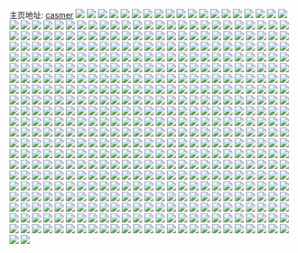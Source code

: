 主页地址: [casmer](https://weibo.com/u/1407737105) 
![](https://wx4.sinaimg.cn/mw2000/53e85d11ly1g4balz9iiaj23402c0u10.jpg) 
![](https://wx4.sinaimg.cn/mw2000/53e85d11ly1g4bam0ejd7j23402c07wl.jpg) 
![](https://wx4.sinaimg.cn/mw2000/53e85d11ly1g4bam25qb6j23402c0kjo.jpg) 
![](https://wx4.sinaimg.cn/mw2000/53e85d11ly1g4baly6lnxj23402c07wj.jpg) 
![](https://wx4.sinaimg.cn/mw2000/53e85d11ly1g4bam33n3oj23402c0hdv.jpg) 
![](https://wx4.sinaimg.cn/mw2000/53e85d11ly1g4bam3k2hej20hs0dbx10.jpg) 
![](https://wx4.sinaimg.cn/mw2000/53e85d11ly1g4bam3z5q3j21o01o0x6p.jpg) 
![](https://wx4.sinaimg.cn/mw2000/53e85d11ly1g4bam4h26tj20hs0hsnnj.jpg) 
![](https://wx4.sinaimg.cn/mw2000/53e85d11ly1g4bam4nhenj20v91vodmn.jpg) 
![](https://wx4.sinaimg.cn/mw2000/53e85d11gy1g43l7iu1q7j21400u0dnz.jpg) 
![](https://wx4.sinaimg.cn/mw2000/53e85d11gy1g43l7ko9rsj20u01407f1.jpg) 
![](https://wx4.sinaimg.cn/mw2000/53e85d11gy1g43l7o3h8ej21400u0duc.jpg) 
![](https://wx4.sinaimg.cn/mw2000/53e85d11gy1g43l7rcph0j21400u0tik.jpg) 
![](https://wx4.sinaimg.cn/mw2000/53e85d11gy1g43l7v4u5rj211u0u0qjy.jpg) 
![](https://wx4.sinaimg.cn/mw2000/53e85d11gy1g43l7wzjokj21400u0k5w.jpg) 
![](https://wx4.sinaimg.cn/mw2000/53e85d11gy1g43l7yvs39j21400u0wo6.jpg) 
![](https://wx4.sinaimg.cn/mw2000/53e85d11gy1g43l804nfej20u0140ao4.jpg) 
![](https://wx4.sinaimg.cn/mw2000/53e85d11gy1g43l7fvxsej21400u0qc2.jpg) 
![](https://wx4.sinaimg.cn/mw2000/53e85d11gy1g436g5qbomj21400u0qf9.jpg) 
![](https://wx4.sinaimg.cn/mw2000/53e85d11gy1g436fo7oqgj21400u0ars.jpg) 
![](https://wx4.sinaimg.cn/mw2000/53e85d11gy1g436fjblywj21400u0k0z.jpg) 
![](https://wx4.sinaimg.cn/mw2000/53e85d11gy1g436fsb6h7j21400u0qco.jpg) 
![](https://wx4.sinaimg.cn/mw2000/53e85d11gy1g436garl7vj21400u0nik.jpg) 
![](https://wx4.sinaimg.cn/mw2000/53e85d11gy1g436g0ctawj21400u0wpj.jpg) 
![](https://wx4.sinaimg.cn/mw2000/53e85d11gy1g436h5zj3ij21400u0thi.jpg) 
![](https://wx4.sinaimg.cn/mw2000/53e85d11gy1g436fykw8zj21400u0gwz.jpg) 
![](https://wx4.sinaimg.cn/mw2000/53e85d11gy1g436fwjd5mj21400u0akj.jpg) 
![](https://wx4.sinaimg.cn/mw2000/53e85d11gy1g42jjv3u6vj20u01407p2.jpg) 
![](https://wx4.sinaimg.cn/mw2000/53e85d11gy1g42jjz5048j20u0140gwe.jpg) 
![](https://wx4.sinaimg.cn/mw2000/53e85d11gy1g42jjplbu2j21400u0na3.jpg) 
![](https://wx4.sinaimg.cn/mw2000/53e85d11gy1g42jk2zrz0j20u0140tnn.jpg) 
![](https://wx4.sinaimg.cn/mw2000/53e85d11gy1g42jk6nd1gj21400u0ak7.jpg) 
![](https://wx4.sinaimg.cn/mw2000/53e85d11gy1g42jk8barbj21400u07gg.jpg) 
![](https://wx4.sinaimg.cn/mw2000/53e85d11gy1g42jk94vh2j20hs0nq0xc.jpg) 
![](https://wx4.sinaimg.cn/mw2000/53e85d11gy1g42jka8yqrj20u0140k6b.jpg) 
![](https://wx4.sinaimg.cn/mw2000/53e85d11gy1g42jkebd25j21400u0wro.jpg) 
![](https://wx4.sinaimg.cn/mw2000/53e85d11gy1g420ql58usj21j40u07gi.jpg) 
![](https://wx4.sinaimg.cn/mw2000/53e85d11gy1g420qg7b88j21400u0gz3.jpg) 
![](https://wx4.sinaimg.cn/mw2000/53e85d11gy1g420qqe01gj20u0140dts.jpg) 
![](https://wx4.sinaimg.cn/mw2000/53e85d11gy1g420qvxtdnj20u0140h2f.jpg) 
![](https://wx4.sinaimg.cn/mw2000/53e85d11gy1g420r1otn1j20u0140asx.jpg) 
![](https://wx4.sinaimg.cn/mw2000/53e85d11gy1g420r5ms8lj20u014012b.jpg) 
![](https://wx4.sinaimg.cn/mw2000/53e85d11gy1g420raexkxj21400u0148.jpg) 
![](https://wx4.sinaimg.cn/mw2000/53e85d11gy1g420rdhq0dj21400u0gyu.jpg) 
![](https://wx4.sinaimg.cn/mw2000/53e85d11gy1g420rjuk1vj20u0140154.jpg) 
![](https://wx4.sinaimg.cn/mw2000/53e85d11gy1g40vro009fj21400u0qdg.jpg) 
![](https://wx4.sinaimg.cn/mw2000/53e85d11gy1g40vrs5llxj21400u0dpc.jpg) 
![](https://wx4.sinaimg.cn/mw2000/53e85d11gy1g40vrvd45tj20u0140nai.jpg) 
![](https://wx4.sinaimg.cn/mw2000/53e85d11gy1g40vrzt1p6j21400u0nec.jpg) 
![](https://wx4.sinaimg.cn/mw2000/53e85d11gy1g40vs39oohj21400u0wso.jpg) 
![](https://wx4.sinaimg.cn/mw2000/53e85d11gy1g40vs49umcj20ku08ojs8.jpg) 
![](https://wx4.sinaimg.cn/mw2000/53e85d11gy1g40vs5j1txj21400u0qc1.jpg) 
![](https://wx4.sinaimg.cn/mw2000/53e85d11gy1g40vrl9ffyj21400u018u.jpg) 
![](https://wx4.sinaimg.cn/mw2000/53e85d11gy1g40vuzwb6wj21400u0new.jpg) 
![](https://wx4.sinaimg.cn/mw2000/53e85d11gy1g3zrcjavkuj21400u0dvt.jpg) 
![](https://wx4.sinaimg.cn/mw2000/53e85d11gy1g3zrcnhlubj21400u019s.jpg) 
![](https://wx4.sinaimg.cn/mw2000/53e85d11gy1g3zrcsmw80j21400u0h1m.jpg) 
![](https://wx4.sinaimg.cn/mw2000/53e85d11gy1g3zrce3gcyj21400u0qo2.jpg) 
![](https://wx4.sinaimg.cn/mw2000/53e85d11gy1g3zrcxszycj20u0140h0c.jpg) 
![](https://wx4.sinaimg.cn/mw2000/53e85d11gy1g3zrd37pfpj21400u018r.jpg) 
![](https://wx4.sinaimg.cn/mw2000/53e85d11gy1g3zrd80q7zj21400u0aoh.jpg) 
![](https://wx4.sinaimg.cn/mw2000/53e85d11gy1g3zrdd8ataj21400u0aqa.jpg) 
![](https://wx4.sinaimg.cn/mw2000/53e85d11gy1g3zrdjb2kxj21400u0amu.jpg) 
![](https://wx4.sinaimg.cn/mw2000/53e85d11gy1g3z7x3d9vbj21400u0wtv.jpg) 
![](https://wx4.sinaimg.cn/mw2000/53e85d11gy1g3z7x76ad2j21400u0aoo.jpg) 
![](https://wx4.sinaimg.cn/mw2000/53e85d11gy1g3z7xazjsfj20u01404ch.jpg) 
![](https://wx4.sinaimg.cn/mw2000/53e85d11gy1g3z7xcp0tqj21400u0qf8.jpg) 
![](https://wx4.sinaimg.cn/mw2000/53e85d11gy1g3z7xecvtpj21gt0u0dum.jpg) 
![](https://wx4.sinaimg.cn/mw2000/53e85d11gy1g3z7xfk1hvj21gt0u014b.jpg) 
![](https://wx4.sinaimg.cn/mw2000/53e85d11gy1g3z7xgmfejj21400u0k55.jpg) 
![](https://wx4.sinaimg.cn/mw2000/53e85d11gy1g3z7xhrbbzj21h70u0amo.jpg) 
![](https://wx4.sinaimg.cn/mw2000/53e85d11gy1g3z7xlnt64j20u0140anf.jpg) 
![](https://wx4.sinaimg.cn/mw2000/53e85d11gy1g3yjon0odoj21400u0qg8.jpg) 
![](https://wx4.sinaimg.cn/mw2000/53e85d11gy1g3yjosesa3j21400u0ao5.jpg) 
![](https://wx4.sinaimg.cn/mw2000/53e85d11gy1g3yjoztuqkj21400u0dyr.jpg) 
![](https://wx4.sinaimg.cn/mw2000/53e85d11gy1g3yjp7qe5pj213z0u0dyy.jpg) 
![](https://wx4.sinaimg.cn/mw2000/53e85d11gy1g3yjoibxzhj21400u0192.jpg) 
![](https://wx4.sinaimg.cn/mw2000/53e85d11gy1g3yj6vrb4sj21400u0dzp.jpg) 
![](https://wx4.sinaimg.cn/mw2000/53e85d11gy1g3yj71h4asj21400u0dqx.jpg) 
![](https://wx4.sinaimg.cn/mw2000/53e85d11gy1g3yjpdxasnj20u0140qee.jpg) 
![](https://wx4.sinaimg.cn/mw2000/53e85d11gy1g3yj75ofnfj21400u0n6l.jpg) 
![](https://wx4.sinaimg.cn/mw2000/53e85d11gy1g3xh1iorxtj21400u0157.jpg) 
![](https://wx4.sinaimg.cn/mw2000/53e85d11gy1g3xh1lpmowj21400u0dri.jpg) 
![](https://wx4.sinaimg.cn/mw2000/53e85d11gy1g3xh1nrcr1j21400u07jx.jpg) 
![](https://wx4.sinaimg.cn/mw2000/53e85d11gy1g3xh1r5pj5j21400u0wp5.jpg) 
![](https://wx4.sinaimg.cn/mw2000/53e85d11gy1g3xh1xsbf6j21400u04cx.jpg) 
![](https://wx4.sinaimg.cn/mw2000/53e85d11gy1g3xh21zea8j20u0140dt4.jpg) 
![](https://wx4.sinaimg.cn/mw2000/53e85d11gy1g3xh1fn2hhj21400u0qk0.jpg) 
![](https://wx4.sinaimg.cn/mw2000/53e85d11gy1g3xh262qkbj21400u0tqt.jpg) 
![](https://wx4.sinaimg.cn/mw2000/53e85d11gy1g3xh2amhooj21400u0tl3.jpg) 
![](https://wx4.sinaimg.cn/mw2000/53e85d11gy1g3wvl83ls9j21400u07hq.jpg) 
![](https://wx4.sinaimg.cn/mw2000/53e85d11gy1g3wvld9p30j21400u0drq.jpg) 
![](https://wx4.sinaimg.cn/mw2000/53e85d11gy1g3wvlhsnqsj21400u0qiq.jpg) 
![](https://wx4.sinaimg.cn/mw2000/53e85d11gy1g3wvm99ku5j21400u0wpl.jpg) 
![](https://wx4.sinaimg.cn/mw2000/53e85d11gy1g3wvlsck9wj21400u0akh.jpg) 
![](https://wx4.sinaimg.cn/mw2000/53e85d11gy1g3wvln36gpj21400u04c5.jpg) 
![](https://wx4.sinaimg.cn/mw2000/53e85d11gy1g3wvlxobdyj21410u07fk.jpg) 
![](https://wx4.sinaimg.cn/mw2000/53e85d11gy1g3wvm3r1gzj21410u0k30.jpg) 
![](https://wx4.sinaimg.cn/mw2000/53e85d11gy1g3wvl179z3j21400u0gy0.jpg) 
![](https://wx4.sinaimg.cn/mw2000/53e85d11gy1g3wf4tk9oyj21400u0ndh.jpg) 
![](https://wx4.sinaimg.cn/mw2000/53e85d11gy1g3wf4ygp4ej21400u04dw.jpg) 
![](https://wx4.sinaimg.cn/mw2000/53e85d11gy1g3wf52xbnmj21400u013q.jpg) 
![](https://wx4.sinaimg.cn/mw2000/53e85d11gy1g3wf5aa68hj21400u0k0k.jpg) 
![](https://wx4.sinaimg.cn/mw2000/53e85d11gy1g3wf5do544j21400u0nbm.jpg) 
![](https://wx4.sinaimg.cn/mw2000/53e85d11gy1g3wf5isy5hj21400u016m.jpg) 
![](https://wx4.sinaimg.cn/mw2000/53e85d11gy1g3wf5mynitj21400u017v.jpg) 
![](https://wx4.sinaimg.cn/mw2000/53e85d11gy1g3wf5qomllj20u0140du2.jpg) 
![](https://wx4.sinaimg.cn/mw2000/53e85d11gy1g3wf5uvowvj21400u0nch.jpg) 
![](https://wx4.sinaimg.cn/mw2000/53e85d11gy1g3vkvqjhn1j21400u07mo.jpg) 
![](https://wx4.sinaimg.cn/mw2000/53e85d11gy1g3vkvtkeb1j21400u07l5.jpg) 
![](https://wx4.sinaimg.cn/mw2000/53e85d11gy1g3vkvobdvkj20u0140k9i.jpg) 
![](https://wx4.sinaimg.cn/mw2000/53e85d11gy1g3vkvx9nsfj20u0140arg.jpg) 
![](https://wx4.sinaimg.cn/mw2000/53e85d11gy1g3vkvz4g2gj20u01407n1.jpg) 
![](https://wx4.sinaimg.cn/mw2000/53e85d11gy1g3vkw0e3x3j20u0140h28.jpg) 
![](https://wx4.sinaimg.cn/mw2000/53e85d11gy1g3vkw44ddxj21400u0dy1.jpg) 
![](https://wx4.sinaimg.cn/mw2000/53e85d11gy1g3vkw7tc2fj21400u0dvj.jpg) 
![](https://wx4.sinaimg.cn/mw2000/53e85d11gy1g3vkwc71nbj21400u07ok.jpg) 
![](https://wx4.sinaimg.cn/mw2000/53e85d11gy1g3uj2e8qu8j21400u0qig.jpg) 
![](https://wx4.sinaimg.cn/mw2000/53e85d11gy1g3uj2afeowj21400u0ws4.jpg) 
![](https://wx4.sinaimg.cn/mw2000/53e85d11gy1g3uj2hxpwoj21400u0tll.jpg) 
![](https://wx4.sinaimg.cn/mw2000/53e85d11gy1g3uj2lkpp1j21400u0qdh.jpg) 
![](https://wx4.sinaimg.cn/mw2000/53e85d11gy1g3uj2p51zwj21400u0x02.jpg) 
![](https://wx4.sinaimg.cn/mw2000/53e85d11gy1g3uj2nfksfj21400u0qjo.jpg) 
![](https://wx4.sinaimg.cn/mw2000/53e85d11gy1g3uj2sydhmj21400u0ka1.jpg) 
![](https://wx4.sinaimg.cn/mw2000/53e85d11gy1g3uj2uu3vlj20u01407g5.jpg) 
![](https://wx4.sinaimg.cn/mw2000/53e85d11gy1g3uj2wa3quj21400u0dne.jpg) 
![](https://wx4.sinaimg.cn/mw2000/53e85d11gy1g3u64eovnjj21400u0n98.jpg) 
![](https://wx4.sinaimg.cn/mw2000/53e85d11gy1g3u64ilgxuj20u0140dwx.jpg) 
![](https://wx4.sinaimg.cn/mw2000/53e85d11gy1g3u64mb4kcj20u0140dqm.jpg) 
![](https://wx4.sinaimg.cn/mw2000/53e85d11gy1g3u64b8cpwj20u0140n8v.jpg) 
![](https://wx4.sinaimg.cn/mw2000/53e85d11gy1g3u64o8v65j20u0140wr0.jpg) 
![](https://wx4.sinaimg.cn/mw2000/53e85d11gy1g3u64q3lavj21400u019a.jpg) 
![](https://wx4.sinaimg.cn/mw2000/53e85d11gy1g3u64yonhoj21400u0qo5.jpg) 
![](https://wx4.sinaimg.cn/mw2000/53e85d11gy1g3u65g0nk6j21400u0tui.jpg) 
![](https://wx4.sinaimg.cn/mw2000/53e85d11gy1g3u65sir17j20u0140wvn.jpg) 
![](https://wx4.sinaimg.cn/mw2000/53e85d11gy1g3tegakkxjj21400u0tif.jpg) 
![](https://wx4.sinaimg.cn/mw2000/53e85d11gy1g3tegehif7j20u0140an8.jpg) 
![](https://wx4.sinaimg.cn/mw2000/53e85d11gy1g3teggx35rj21400u0qbs.jpg) 
![](https://wx4.sinaimg.cn/mw2000/53e85d11gy1g3tegk1apij21400u0wsd.jpg) 
![](https://wx4.sinaimg.cn/mw2000/53e85d11gy1g3tegmq8ijj21400u0n64.jpg) 
![](https://wx4.sinaimg.cn/mw2000/53e85d11gy1g3tegpd6x3j21400u0wmi.jpg) 
![](https://wx4.sinaimg.cn/mw2000/53e85d11gy1g3teg6z85tj21400u0dor.jpg) 
![](https://wx4.sinaimg.cn/mw2000/53e85d11gy1g3tegrfrn0j21400u0jze.jpg) 
![](https://wx4.sinaimg.cn/mw2000/53e85d11gy1g3tegt9o5wj21400u044z.jpg) 
![](https://wx4.sinaimg.cn/mw2000/53e85d11gy1g3sky9fk8xj21400u0k3h.jpg) 
![](https://wx4.sinaimg.cn/mw2000/53e85d11gy1g3skybzch3j21400u0k7w.jpg) 
![](https://wx4.sinaimg.cn/mw2000/53e85d11gy1g3sky5ga7rj21400u07ko.jpg) 
![](https://wx4.sinaimg.cn/mw2000/53e85d11gy1g3skye6fsrj20u0140wtv.jpg) 
![](https://wx4.sinaimg.cn/mw2000/53e85d11gy1g3skyg38g7j20xg0u0wly.jpg) 
![](https://wx4.sinaimg.cn/mw2000/53e85d11gy1g3skyjq6gqj21400u0h0d.jpg) 
![](https://wx4.sinaimg.cn/mw2000/53e85d11gy1g3skyr9ungj21400u0to2.jpg) 
![](https://wx4.sinaimg.cn/mw2000/53e85d11gy1g3skyn88ovj21400u0qdb.jpg) 
![](https://wx4.sinaimg.cn/mw2000/53e85d11gy1g3skyuvqb2j20u0140wrp.jpg) 
![](https://wx4.sinaimg.cn/mw2000/53e85d11gy1g3sjew1imaj20u0140k5t.jpg) 
![](https://wx4.sinaimg.cn/mw2000/53e85d11gy1g3sjezrod9j20u014018y.jpg) 
![](https://wx4.sinaimg.cn/mw2000/53e85d11gy1g3sjf3ngbcj21400u0tpc.jpg) 
![](https://wx4.sinaimg.cn/mw2000/53e85d11gy1g3sjf5nnyhj20u01404cn.jpg) 
![](https://wx4.sinaimg.cn/mw2000/53e85d11gy1g3sjf791hoj21400u0wt7.jpg) 
![](https://wx4.sinaimg.cn/mw2000/53e85d11gy1g3sjf8cu3gj21400u0k6x.jpg) 
![](https://wx4.sinaimg.cn/mw2000/53e85d11gy1g3sjesmmqyj21400u01cg.jpg) 
![](https://wx4.sinaimg.cn/mw2000/53e85d11gy1g3sjf9s1jij21400u0dv2.jpg) 
![](https://wx4.sinaimg.cn/mw2000/53e85d11gy1g3sjfb31xyj20u0140wtg.jpg) 
![](https://wx4.sinaimg.cn/mw2000/53e85d11gy1g3rkxqqqgtj21400u0wqi.jpg) 
![](https://wx4.sinaimg.cn/mw2000/53e85d11gy1g3rkxubn42j20u0140ai8.jpg) 
![](https://wx4.sinaimg.cn/mw2000/53e85d11gy1g3rkxosp27j20u0140139.jpg) 
![](https://wx4.sinaimg.cn/mw2000/53e85d11gy1g3rkxwene6j20u0140dul.jpg) 
![](https://wx4.sinaimg.cn/mw2000/53e85d11gy1g3rky0m2oaj21400u0k4x.jpg) 
![](https://wx4.sinaimg.cn/mw2000/53e85d11gy1g3rky5pt5zj21400u04br.jpg) 
![](https://wx4.sinaimg.cn/mw2000/53e85d11gy1g3rksiqoapj21400u0wrz.jpg) 
![](https://wx4.sinaimg.cn/mw2000/53e85d11gy1g3rkskowz7j21400u0k1k.jpg) 
![](https://wx4.sinaimg.cn/mw2000/53e85d11gy1g3rksltk7fj20u01407hx.jpg) 
![](https://wx4.sinaimg.cn/mw2000/53e85d11gy1g3rksmv8c3j21400u0h01.jpg) 
![](https://wx4.sinaimg.cn/mw2000/53e85d11gy1g3rksnz6nmj21400u0ds9.jpg) 
![](https://wx4.sinaimg.cn/mw2000/53e85d11gy1g3rksp3h71j20u0140k5i.jpg) 
![](https://wx4.sinaimg.cn/mw2000/53e85d11gy1g3rksq7rfcj20u0140gze.jpg) 
![](https://wx4.sinaimg.cn/mw2000/53e85d11gy1g3rksujwvvj20u0140tsd.jpg) 
![](https://wx4.sinaimg.cn/mw2000/53e85d11gy1g3rksgomorj20u0140wzn.jpg) 
![](https://wx4.sinaimg.cn/mw2000/53e85d11ly1g3q8trphsij20rs0kudl7.jpg) 
![](https://wx4.sinaimg.cn/mw2000/53e85d11ly1g3q8tuc0unj20ru0kun3q.jpg) 
![](https://wx4.sinaimg.cn/mw2000/53e85d11ly1g3q8twd6kej20rs0ku78k.jpg) 
![](https://wx4.sinaimg.cn/mw2000/53e85d11ly1g3q8tnvzafj20ku0rswjf.jpg) 
![](https://wx4.sinaimg.cn/mw2000/53e85d11ly1g3q8ty4j7uj20ru0kujv0.jpg) 
![](https://wx4.sinaimg.cn/mw2000/53e85d11ly1g3q8u25ky7j20rs0kugsd.jpg) 
![](https://wx4.sinaimg.cn/mw2000/53e85d11ly1g3pfjslnl6j20qo0zk482.jpg) 
![](https://wx4.sinaimg.cn/mw2000/53e85d11ly1g3pfjsd6wij20v40v4to3.jpg) 
![](https://wx4.sinaimg.cn/mw2000/53e85d11ly1g3pfjsrduxj20zk0qon56.jpg) 
![](https://wx4.sinaimg.cn/mw2000/53e85d11ly1g3pfjt0k9sj20zk0qogup.jpg) 
![](https://wx4.sinaimg.cn/mw2000/53e85d11ly1g3pfjt7lwhj20zk0qmqdr.jpg) 
![](https://wx4.sinaimg.cn/mw2000/53e85d11ly1g3pfjtdrr7j20zk0qodpf.jpg) 
![](https://wx4.sinaimg.cn/mw2000/53e85d11ly1g3pfjtjx9bj20zk0qo7dv.jpg) 
![](https://wx4.sinaimg.cn/mw2000/53e85d11ly1g3pfjtpwm1j20zk0qo48s.jpg) 
![](https://wx4.sinaimg.cn/mw2000/53e85d11ly1g3pfjtypscj20qo0zkgul.jpg) 
![](https://wx4.sinaimg.cn/mw2000/53e85d11ly1g3eyzwjfcpj20qo0zkamp.jpg) 
![](https://wx4.sinaimg.cn/mw2000/53e85d11ly1g3eyzwua0aj20qo0zk44h.jpg) 
![](https://wx4.sinaimg.cn/mw2000/53e85d11ly1g3eyzw6ezij20zm0qok0t.jpg) 
![](https://wx4.sinaimg.cn/mw2000/53e85d11ly1g3eyzx5qydj20zk0qotj4.jpg) 
![](https://wx4.sinaimg.cn/mw2000/53e85d11ly1g3eyzxipevj20zk0qon5o.jpg) 
![](https://wx4.sinaimg.cn/mw2000/53e85d11ly1g3eyzxruyfj20zk0qojzk.jpg) 
![](https://wx4.sinaimg.cn/mw2000/53e85d11ly1g3eyzxzlt2j20zk0qoagz.jpg) 
![](https://wx4.sinaimg.cn/mw2000/53e85d11ly1g3eyzy77kdj20zl0qon2p.jpg) 
![](https://wx4.sinaimg.cn/mw2000/53e85d11ly1g3eyzyiqj3j20qo0zkgqi.jpg) 
![](https://wx4.sinaimg.cn/mw2000/53e85d11ly1g3dk221i7tj20zm0qo7ey.jpg) 
![](https://wx4.sinaimg.cn/mw2000/53e85d11ly1g3dk22n3jgj20qo0zkqc4.jpg) 
![](https://wx4.sinaimg.cn/mw2000/53e85d11ly1g3dk2397gzj20qo0zktji.jpg) 
![](https://wx4.sinaimg.cn/mw2000/53e85d11ly1g3dk23pdnwj20zm0qo13z.jpg) 
![](https://wx4.sinaimg.cn/mw2000/53e85d11ly1g3dk244s2ej20zm0qotpq.jpg) 
![](https://wx4.sinaimg.cn/mw2000/53e85d11ly1g3dk24mb0ej20qo0zk4cg.jpg) 
![](https://wx4.sinaimg.cn/mw2000/53e85d11ly1g3dk24z105j20zm0qok14.jpg) 
![](https://wx4.sinaimg.cn/mw2000/53e85d11ly1g3dk254a17j20ci0m8gnm.jpg) 
![](https://wx4.sinaimg.cn/mw2000/53e85d11ly1g3dk21lkfij20qo0zkjxb.jpg) 
![](https://wx4.sinaimg.cn/mw2000/53e85d11ly1g3981i3r8nj20qo0zkthi.jpg) 
![](https://wx4.sinaimg.cn/mw2000/53e85d11ly1g3981ilproj20zm0qona7.jpg) 
![](https://wx4.sinaimg.cn/mw2000/53e85d11ly1g3981iymwuj20zm0qothp.jpg) 
![](https://wx4.sinaimg.cn/mw2000/53e85d11ly1g3981jhw7qj20qo0zk7es.jpg) 
![](https://wx4.sinaimg.cn/mw2000/53e85d11ly1g3981jw3vvj20zm0qoak9.jpg) 
![](https://wx4.sinaimg.cn/mw2000/53e85d11ly1g3981hq8tej20qo0zkwlu.jpg) 
![](https://wx4.sinaimg.cn/mw2000/53e85d11ly1g3981kds6fj20qo0zktjf.jpg) 
![](https://wx4.sinaimg.cn/mw2000/53e85d11ly1g3981ktad1j20qo0zkdnu.jpg) 
![](https://wx4.sinaimg.cn/mw2000/53e85d11ly1g3981le5nvj20qo0zk117.jpg) 
![](https://wx4.sinaimg.cn/mw2000/53e85d11ly1g396zptewqj20qo0zk4cd.jpg) 
![](https://wx4.sinaimg.cn/mw2000/53e85d11ly1g396zqkg1vj20qo0zkduf.jpg) 
![](https://wx4.sinaimg.cn/mw2000/53e85d11ly1g396zqtixvj20qo0zkaoj.jpg) 
![](https://wx4.sinaimg.cn/mw2000/53e85d11ly1g396zr9rxmj20zk0qo173.jpg) 
![](https://wx4.sinaimg.cn/mw2000/53e85d11ly1g396zrkujnj20zk0qogy4.jpg) 
![](https://wx4.sinaimg.cn/mw2000/53e85d11ly1g396zs3dxej20zk0qodt9.jpg) 
![](https://wx4.sinaimg.cn/mw2000/53e85d11ly1g396zpbarhj20qo0zkgv0.jpg) 
![](https://wx4.sinaimg.cn/mw2000/53e85d11ly1g396zsbhdgj20zm0qowqu.jpg) 
![](https://wx4.sinaimg.cn/mw2000/53e85d11ly1g396zshtf9j20qo0zkwpj.jpg) 
![](https://wx4.sinaimg.cn/mw2000/53e85d11ly1g36wms9ncfj20ku0rsthq.jpg) 
![](https://wx4.sinaimg.cn/mw2000/53e85d11ly1g36wmwhx3zj20rs0ku448.jpg) 
![](https://wx4.sinaimg.cn/mw2000/53e85d11ly1g36wmoc7rij20rs0kujyt.jpg) 
![](https://wx4.sinaimg.cn/mw2000/53e85d11ly1g36wmygqadj20rs0kun1y.jpg) 
![](https://wx4.sinaimg.cn/mw2000/53e85d11ly1g36wn2egpmj20rs0ku7aw.jpg) 
![](https://wx4.sinaimg.cn/mw2000/53e85d11ly1g36wn4yk65j20rs0kutev.jpg) 
![](https://wx4.sinaimg.cn/mw2000/53e85d11ly1g36wn8vdjqj20rs0kun2m.jpg) 
![](https://wx4.sinaimg.cn/mw2000/53e85d11ly1g36wnaxl73j20rs0ku44r.jpg) 
![](https://wx4.sinaimg.cn/mw2000/53e85d11ly1g36wndog3bj20rs0kuwks.jpg) 
![](https://wx4.sinaimg.cn/mw2000/53e85d11ly1g32bgh8kxmj20qo0zkn3b.jpg) 
![](https://wx4.sinaimg.cn/mw2000/53e85d11ly1g32bghe6tkj20zm0qo7hz.jpg) 
![](https://wx4.sinaimg.cn/mw2000/53e85d11ly1g32bghtbyej20zm0qon9d.jpg) 
![](https://wx4.sinaimg.cn/mw2000/53e85d11ly1g32bgieqr5j20zk0qogy5.jpg) 
![](https://wx4.sinaimg.cn/mw2000/53e85d11ly1g32bgisf57j20qo0zk4aw.jpg) 
![](https://wx4.sinaimg.cn/mw2000/53e85d11ly1g32bgh1ezsj20qo0zkn7h.jpg) 
![](https://wx4.sinaimg.cn/mw2000/53e85d11ly1g2xppluoa4j20qo0zkqb5.jpg) 
![](https://wx4.sinaimg.cn/mw2000/53e85d11ly1g2xppma3ojj20zm0qogvv.jpg) 
![](https://wx4.sinaimg.cn/mw2000/53e85d11ly1g2xppmopqqj20qo0zkgqv.jpg) 
![](https://wx4.sinaimg.cn/mw2000/53e85d11ly1g2xppn1v9dj20zk0qogw5.jpg) 
![](https://wx4.sinaimg.cn/mw2000/53e85d11ly1g2xppnb5wbj21660qotjd.jpg) 
![](https://wx4.sinaimg.cn/mw2000/53e85d11ly1g2xppnjwwhj20zl0qogyk.jpg) 
![](https://wx4.sinaimg.cn/mw2000/53e85d11ly1g2xppnyg96j20qo0qon80.jpg) 
![](https://wx4.sinaimg.cn/mw2000/53e85d11ly1g2xppo5l78j20qo1lrdks.jpg) 
![](https://wx4.sinaimg.cn/mw2000/53e85d11ly1g2xpplis2gj20qo0zkah8.jpg) 
![](https://wx4.sinaimg.cn/mw2000/53e85d11ly1g2wh37lummj20qo0zkdm6.jpg) 
![](https://wx4.sinaimg.cn/mw2000/53e85d11ly1g2wh37uqfqj20qo0v1mzq.jpg) 
![](https://wx4.sinaimg.cn/mw2000/53e85d11ly1g2wh388y31j20zl0qojyt.jpg) 
![](https://wx4.sinaimg.cn/mw2000/53e85d11ly1g2wh38objrj20zl0qoahn.jpg) 
![](https://wx4.sinaimg.cn/mw2000/53e85d11ly1g2wh391zqxj20zl0qoakd.jpg) 
![](https://wx4.sinaimg.cn/mw2000/53e85d11ly1g2wh39f3smj20qo0zkk0s.jpg) 
![](https://wx4.sinaimg.cn/mw2000/53e85d11ly1g2ogwfy8czj20zm0qo7g2.jpg) 
![](https://wx4.sinaimg.cn/mw2000/53e85d11ly1g2ogwg64nwj20zm0qok5o.jpg) 
![](https://wx4.sinaimg.cn/mw2000/53e85d11ly1g2ogwgnpvij20qo0zktl6.jpg) 
![](https://wx4.sinaimg.cn/mw2000/53e85d11ly1g2ogwh4hs9j20qo0zk7d7.jpg) 
![](https://wx4.sinaimg.cn/mw2000/53e85d11ly1g2ogwhpr92j20qo0zkwri.jpg) 
![](https://wx4.sinaimg.cn/mw2000/53e85d11ly1g2ogwfllhzj20qo0zkgys.jpg) 
![](https://wx4.sinaimg.cn/mw2000/53e85d11ly1g2ogwi10b4j20zm0qodqe.jpg) 
![](https://wx4.sinaimg.cn/mw2000/53e85d11ly1g2ogwi9jmrj20zm0qownr.jpg) 
![](https://wx4.sinaimg.cn/mw2000/53e85d11ly1g2ogwihsw5j20zm0qotkn.jpg) 
![](https://wx4.sinaimg.cn/mw2000/53e85d11ly1g2nc37zkwdj20qo0zkgtf.jpg) 
![](https://wx4.sinaimg.cn/mw2000/53e85d11ly1g2nc38gausj20zm0qoak7.jpg) 
![](https://wx4.sinaimg.cn/mw2000/53e85d11ly1g2nc38yo9kj211k0obgu7.jpg) 
![](https://wx4.sinaimg.cn/mw2000/53e85d11ly1g2nc39cnr1j211i0l9gtp.jpg) 
![](https://wx4.sinaimg.cn/mw2000/53e85d11ly1g2nc37i38rj20qo0zkah1.jpg) 
![](https://wx4.sinaimg.cn/mw2000/53e85d11ly1g2nc39mfr2j20zk0qo46s.jpg) 
![](https://wx4.sinaimg.cn/mw2000/53e85d11ly1g2lzne0xacj20ku0rswhm.jpg) 
![](https://wx4.sinaimg.cn/mw2000/53e85d11ly1g2lznmxtaij20ku0kuaf1.jpg) 
![](https://wx4.sinaimg.cn/mw2000/53e85d11ly1g2lznqfgxsj20ku0kuaf3.jpg) 
![](https://wx4.sinaimg.cn/mw2000/53e85d11ly1g2lzntqj6zj20ku0kun2o.jpg) 
![](https://wx4.sinaimg.cn/mw2000/53e85d11ly1g2lznc7n0wj20ru0kutca.jpg) 
![](https://wx4.sinaimg.cn/mw2000/53e85d11ly1g2lznk5fe3j20ru0ku43o.jpg) 
![](https://wx4.sinaimg.cn/mw2000/53e85d11ly1g2lznwoivyj20ru0kugqs.jpg) 
![](https://wx4.sinaimg.cn/mw2000/53e85d11ly1g2lzo0wnnxj20ku0rs7a4.jpg) 
![](https://wx4.sinaimg.cn/mw2000/53e85d11ly1g2lzo3n8z3j20ru0kuagb.jpg) 
![](https://wx4.sinaimg.cn/mw2000/53e85d11ly1g2hap53pylj20zm0qok3z.jpg) 
![](https://wx4.sinaimg.cn/mw2000/53e85d11ly1g2haq03oaqj20zm0qowr3.jpg) 
![](https://wx4.sinaimg.cn/mw2000/53e85d11ly1g2haq1qvk0j20zm0qoqgk.jpg) 
![](https://wx4.sinaimg.cn/mw2000/53e85d11ly1g2haq2zsy1j20zm0qon6z.jpg) 
![](https://wx4.sinaimg.cn/mw2000/53e85d11ly1g2haq47yctj20zm0qodsz.jpg) 
![](https://wx4.sinaimg.cn/mw2000/53e85d11ly1g2haq69j1hj20zm0qodr7.jpg) 
![](https://wx4.sinaimg.cn/mw2000/53e85d11ly1g2hapuff06j20qo0zk7fr.jpg) 
![](https://wx4.sinaimg.cn/mw2000/53e85d11ly1g2haq6sn70j20qo0zkguy.jpg) 
![](https://wx4.sinaimg.cn/mw2000/53e85d11ly1g2haq75tt7j20qo0zkgtb.jpg) 
![](https://wx4.sinaimg.cn/mw2000/53e85d11ly1g270xxept4j236u0s21ky.jpg) 
![](https://wx4.sinaimg.cn/mw2000/53e85d11ly1g270xy5byqj23402c0b2b.jpg) 
![](https://wx4.sinaimg.cn/mw2000/53e85d11ly1g270xz5sajj23402c0hdv.jpg) 
![](https://wx4.sinaimg.cn/mw2000/53e85d11ly1g270xwp8htj23402c0e83.jpg) 
![](https://wx4.sinaimg.cn/mw2000/53e85d11ly1g270xzqxw7j22c0340qv5.jpg) 
![](https://wx4.sinaimg.cn/mw2000/53e85d11ly1g270y0el1qj23402c07wi.jpg) 
![](https://wx4.sinaimg.cn/mw2000/53e85d11ly1g270y18jhlj23402c0x6r.jpg) 
![](https://wx4.sinaimg.cn/mw2000/53e85d11ly1g270y1tp30j22c0340x6p.jpg) 
![](https://wx4.sinaimg.cn/mw2000/53e85d11ly1g270y2ceb3j21j60v9amf.jpg) 
![](https://wx4.sinaimg.cn/mw2000/53e85d11ly1g24r9g8myhj20zl0qo48r.jpg) 
![](https://wx4.sinaimg.cn/mw2000/53e85d11ly1g24r9gnikyj20zl0qogtq.jpg) 
![](https://wx4.sinaimg.cn/mw2000/53e85d11ly1g24r9gyrjuj20zl0qoaju.jpg) 
![](https://wx4.sinaimg.cn/mw2000/53e85d11ly1g24r9hdhq6j20zl0qodr5.jpg) 
![](https://wx4.sinaimg.cn/mw2000/53e85d11ly1g24r9fr362j20zl0qo44i.jpg) 
![](https://wx4.sinaimg.cn/mw2000/53e85d11ly1g24r9hkfq0j20zl0qo79l.jpg) 
![](https://wx4.sinaimg.cn/mw2000/53e85d11ly1g24btr11shj23402c0kjn.jpg) 
![](https://wx4.sinaimg.cn/mw2000/53e85d11ly1g24bts236aj23402c0b2b.jpg) 
![](https://wx4.sinaimg.cn/mw2000/53e85d11ly1g24bttdtv0j23402c0b2c.jpg) 
![](https://wx4.sinaimg.cn/mw2000/53e85d11ly1g24btv4x7uj23402c0hdw.jpg) 
![](https://wx4.sinaimg.cn/mw2000/53e85d11ly1g24btw2ru4j23402c0kjn.jpg) 
![](https://wx4.sinaimg.cn/mw2000/53e85d11ly1g24btwyaqzj23402c0b2a.jpg) 
![](https://wx4.sinaimg.cn/mw2000/53e85d11ly1g24btxvalnj22c03407wj.jpg) 
![](https://wx4.sinaimg.cn/mw2000/53e85d11ly1g24btywzqsj22c0340x6r.jpg) 
![](https://wx4.sinaimg.cn/mw2000/53e85d11ly1g24btq32yvj23402c01l0.jpg) 
![](https://wx4.sinaimg.cn/mw2000/53e85d11ly1g21b5q0rw3j20hs0dbqkb.jpg) 
![](https://wx4.sinaimg.cn/mw2000/53e85d11ly1g21b5qmwzcj21w02iob2a.jpg) 
![](https://wx4.sinaimg.cn/mw2000/53e85d11ly1g21b5se3qaj23402c01l0.jpg) 
![](https://wx4.sinaimg.cn/mw2000/53e85d11ly1g21b5t88z7j22tc2404qr.jpg) 
![](https://wx4.sinaimg.cn/mw2000/53e85d11ly1g21b5uiqowj23402c01kz.jpg) 
![](https://wx4.sinaimg.cn/mw2000/53e85d11ly1g21b5x78mfj24q035hx6u.jpg) 
![](https://wx4.sinaimg.cn/mw2000/53e85d11ly1g21b5yqwvwj23402c0npf.jpg) 
![](https://wx4.sinaimg.cn/mw2000/53e85d11ly1g21b60jeqlj22c03404qs.jpg) 
![](https://wx4.sinaimg.cn/mw2000/53e85d11ly1g21b625ay1j23402c0u10.jpg) 
![](https://wx4.sinaimg.cn/mw2000/53e85d11ly1g20trdkw0tj20hs0nqb29.jpg) 
![](https://wx4.sinaimg.cn/mw2000/53e85d11ly1g20trdt2ofj20hs0db19j.jpg) 
![](https://wx4.sinaimg.cn/mw2000/53e85d11ly1g20trd8smaj20hs0dbtok.jpg) 
![](https://wx4.sinaimg.cn/mw2000/53e85d11ly1g20tre09jvj20hs0dbwuo.jpg) 
![](https://wx4.sinaimg.cn/mw2000/53e85d11ly1g20treaka1j20nq0hs4qp.jpg) 
![](https://wx4.sinaimg.cn/mw2000/53e85d11ly1g20trelenqj20hs0nqb29.jpg) 
![](https://wx4.sinaimg.cn/mw2000/53e85d11ly1g20treyi4vj20hs0nqb29.jpg) 
![](https://wx4.sinaimg.cn/mw2000/53e85d11ly1g20trf8z4bj20hs0nq7wh.jpg) 
![](https://wx4.sinaimg.cn/mw2000/53e85d11ly1g20trfmsyvj20hs0nq4qp.jpg) 
![](https://wx4.sinaimg.cn/mw2000/53e85d11ly1g1znw0ocvnj23402c07wk.jpg) 
![](https://wx4.sinaimg.cn/mw2000/53e85d11ly1g1znw16dyfj21j90v9nd7.jpg) 
![](https://wx4.sinaimg.cn/mw2000/53e85d11ly1g1znw2c0bsj23402c01l0.jpg) 
![](https://wx4.sinaimg.cn/mw2000/53e85d11ly1g1znw2vv1ij21iu0v9aw4.jpg) 
![](https://wx4.sinaimg.cn/mw2000/53e85d11ly1g1znw3pnu7j23402c0npf.jpg) 
![](https://wx4.sinaimg.cn/mw2000/53e85d11ly1g1znw44owzj21j10v9tqk.jpg) 
![](https://wx4.sinaimg.cn/mw2000/53e85d11ly1g1znxzrwtsj23402c0npg.jpg) 
![](https://wx4.sinaimg.cn/mw2000/53e85d11ly1g1znw5761kj22c0340hdv.jpg) 
![](https://wx4.sinaimg.cn/mw2000/53e85d11ly1g1znw6b28vj23402c0npg.jpg) 
![](https://wx4.sinaimg.cn/mw2000/53e85d11ly1g1xhi69fijj22c0340e84.jpg) 
![](https://wx4.sinaimg.cn/mw2000/53e85d11ly1g1xhiuqvowj23402c0e85.jpg) 
![](https://wx4.sinaimg.cn/mw2000/53e85d11ly1g1xhjenckaj23402c0npg.jpg) 
![](https://wx4.sinaimg.cn/mw2000/53e85d11ly1g1xhk4h2u7j23402c04qt.jpg) 
![](https://wx4.sinaimg.cn/mw2000/53e85d11ly1g1xhkydrrcj22c0340x6s.jpg) 
![](https://wx4.sinaimg.cn/mw2000/53e85d11ly1g1xhlw8a49j22c03404qu.jpg) 
![](https://wx4.sinaimg.cn/mw2000/53e85d11ly1g1xhhgu7pmj23402c0u11.jpg) 
![](https://wx4.sinaimg.cn/mw2000/53e85d11ly1g1xhmjs9nkj22c0340qv9.jpg) 
![](https://wx4.sinaimg.cn/mw2000/53e85d11ly1g1xhnnreekj22c03407wn.jpg) 
![](https://wx4.sinaimg.cn/mw2000/53e85d11ly1g1wq90tzbpj211i0s3u0y.jpg) 
![](https://wx4.sinaimg.cn/mw2000/53e85d11ly1g1wq8z1jswj21400u0111.jpg) 
![](https://wx4.sinaimg.cn/mw2000/53e85d11ly1g1wq923z4nj20un0hce81.jpg) 
![](https://wx4.sinaimg.cn/mw2000/53e85d11ly1g1wq92pmj4j20ur0hae81.jpg) 
![](https://wx4.sinaimg.cn/mw2000/53e85d11ly1g1wq935epfj20un0h4npd.jpg) 
![](https://wx4.sinaimg.cn/mw2000/53e85d11ly1g1wq93mvygj20ut0hab29.jpg) 
![](https://wx4.sinaimg.cn/mw2000/53e85d11ly1g1wq94363uj20ul0hcb29.jpg) 
![](https://wx4.sinaimg.cn/mw2000/53e85d11ly1g1wq9577irj211i1e0hdx.jpg) 
![](https://wx4.sinaimg.cn/mw2000/53e85d11ly1g1wq95ndybj20pl0ez1e1.jpg) 
![](https://wx4.sinaimg.cn/mw2000/53e85d11ly1g1wq3viblkj20hs0dbk52.jpg) 
![](https://wx4.sinaimg.cn/mw2000/53e85d11ly1g1wq3vrc7mj20hs0dbqie.jpg) 
![](https://wx4.sinaimg.cn/mw2000/53e85d11ly1g1wq3w3tqoj20hs0dbap4.jpg) 
![](https://wx4.sinaimg.cn/mw2000/53e85d11ly1g1wq3wgbj2j20hs0nq7wh.jpg) 
![](https://wx4.sinaimg.cn/mw2000/53e85d11ly1g1wq3x0t2yj20hs0nq1d9.jpg) 
![](https://wx4.sinaimg.cn/mw2000/53e85d11ly1g1wq3xfus9j20hs0dbh07.jpg) 
![](https://wx4.sinaimg.cn/mw2000/53e85d11ly1g1wq3xr1akj20hs0nqb29.jpg) 
![](https://wx4.sinaimg.cn/mw2000/53e85d11ly1g1wq3xylamj20hs0db7l8.jpg) 
![](https://wx4.sinaimg.cn/mw2000/53e85d11ly1g1wq3y4mq9j20hs0db7k1.jpg) 
![](https://wx4.sinaimg.cn/mw2000/53e85d11ly1g1qz6aef84j20z90qoag5.jpg) 
![](https://wx4.sinaimg.cn/mw2000/53e85d11ly1g1qz6alofoj20z90qowmb.jpg) 
![](https://wx4.sinaimg.cn/mw2000/53e85d11ly1g1qz676td2j20z90qowno.jpg) 
![](https://wx4.sinaimg.cn/mw2000/53e85d11ly1g1qz6au9s6j20z90qodll.jpg) 
![](https://wx4.sinaimg.cn/mw2000/53e85d11ly1g1qz6a8o50j20z90qo46z.jpg) 
![](https://wx4.sinaimg.cn/mw2000/53e85d11ly1g1qz6azffaj20qo0zatdg.jpg) 
![](https://wx4.sinaimg.cn/mw2000/53e85d11ly1g1l5jt0v8gj20z90qodxd.jpg) 
![](https://wx4.sinaimg.cn/mw2000/53e85d11ly1g1l5jtdpy0j20z90qok8z.jpg) 
![](https://wx4.sinaimg.cn/mw2000/53e85d11ly1g1l5jscmr5j20z90qogvw.jpg) 
![](https://wx4.sinaimg.cn/mw2000/53e85d11ly1g1l5jtlspij20u00o0tdx.jpg) 
![](https://wx4.sinaimg.cn/mw2000/53e85d11ly1g1l5jtre1tj20z90qothb.jpg) 
![](https://wx4.sinaimg.cn/mw2000/53e85d11ly1g1l5ju0ovwj20z90qowm0.jpg) 
![](https://wx4.sinaimg.cn/mw2000/53e85d11ly1g1l5jv2nj4j20z90qownp.jpg) 
![](https://wx4.sinaimg.cn/mw2000/53e85d11ly1g1l5jvebjcj20z90qogse.jpg) 
![](https://wx4.sinaimg.cn/mw2000/53e85d11ly1g1l5jvk9gkj20zm0qo7c1.jpg) 
![](https://wx4.sinaimg.cn/mw2000/53e85d11ly1g1iriwjw4xj20zl0qok33.jpg) 
![](https://wx4.sinaimg.cn/mw2000/53e85d11ly1g1iriwsdj0j20zk0qoh10.jpg) 
![](https://wx4.sinaimg.cn/mw2000/53e85d11ly1g1irix1s0aj20qo0zktob.jpg) 
![](https://wx4.sinaimg.cn/mw2000/53e85d11ly1g1irixb750j20qo0zkwtb.jpg) 
![](https://wx4.sinaimg.cn/mw2000/53e85d11ly1g1irixl60kj20qo0zkqj9.jpg) 
![](https://wx4.sinaimg.cn/mw2000/53e85d11ly1g1iriwco53j20qo0zknce.jpg) 
![](https://wx4.sinaimg.cn/mw2000/53e85d11ly1g1irixwsrmj20qo0zk4j4.jpg) 
![](https://wx4.sinaimg.cn/mw2000/53e85d11ly1g1iriy7azaj20zl0qoay6.jpg) 
![](https://wx4.sinaimg.cn/mw2000/53e85d11ly1g1iriyg3w0j20qo0zkk8l.jpg) 
![](https://wx4.sinaimg.cn/mw2000/53e85d11ly1g1gdy714ojj20qo0zk7fn.jpg) 
![](https://wx4.sinaimg.cn/mw2000/53e85d11ly1g1gdy78x4mj20qo0zke23.jpg) 
![](https://wx4.sinaimg.cn/mw2000/53e85d11ly1g1gdy7g7hnj20n40uu7au.jpg) 
![](https://wx4.sinaimg.cn/mw2000/53e85d11ly1g1cz7gf825j20qo0zkagu.jpg) 
![](https://wx4.sinaimg.cn/mw2000/53e85d11ly1g1cz7gr77gj20z90qowns.jpg) 
![](https://wx4.sinaimg.cn/mw2000/53e85d11ly1g1cz7h1fpkj20z90qon2o.jpg) 
![](https://wx4.sinaimg.cn/mw2000/53e85d11ly1g1cz7i0bh9j20z90qogrg.jpg) 
![](https://wx4.sinaimg.cn/mw2000/53e85d11ly1g1cz7i5jjrj20z90qo42v.jpg) 
![](https://wx4.sinaimg.cn/mw2000/53e85d11ly1g1cz7ic3azj20zk0qowmu.jpg) 
![](https://wx4.sinaimg.cn/mw2000/53e85d11ly1g1cz7g29jtj20z90qoqa7.jpg) 
![](https://wx4.sinaimg.cn/mw2000/53e85d11ly1g1cz7iiihwj20z90qo476.jpg) 
![](https://wx4.sinaimg.cn/mw2000/53e85d11ly1g1cz7io3g2j20zm0qoakq.jpg) 
![](https://wx4.sinaimg.cn/mw2000/53e85d11ly1g1bv0ooapzj20z90qon8e.jpg) 
![](https://wx4.sinaimg.cn/mw2000/53e85d11ly1g1bv0p0stnj20z90qotkw.jpg) 
![](https://wx4.sinaimg.cn/mw2000/53e85d11ly1g1bv0p9caqj20z90qo49a.jpg) 
![](https://wx4.sinaimg.cn/mw2000/53e85d11ly1g1bv0placxj20z90qowln.jpg) 
![](https://wx4.sinaimg.cn/mw2000/53e85d11ly1g1bv0px9zdj20z90qo491.jpg) 
![](https://wx4.sinaimg.cn/mw2000/53e85d11ly1g1bv0qcfm7j20z90qotgk.jpg) 
![](https://wx4.sinaimg.cn/mw2000/53e85d11ly1g1bv0occ2bj20z90qonb2.jpg) 
![](https://wx4.sinaimg.cn/mw2000/53e85d11ly1g1bv0qpohdj20z90qowqb.jpg) 
![](https://wx4.sinaimg.cn/mw2000/53e85d11ly1g1bv0r4989j20qo0za796.jpg) 
![](https://wx4.sinaimg.cn/mw2000/53e85d11ly1g18e1v06kwj20z90qoti1.jpg) 
![](https://wx4.sinaimg.cn/mw2000/53e85d11ly1g18e1v87luj20z90qon57.jpg) 
![](https://wx4.sinaimg.cn/mw2000/53e85d11ly1g18e1vfpv6j20z90qoahd.jpg) 
![](https://wx4.sinaimg.cn/mw2000/53e85d11ly1g18e1uukpsj20z90qo46m.jpg) 
![](https://wx4.sinaimg.cn/mw2000/53e85d11ly1g18e1vnkb6j20z90qogtk.jpg) 
![](https://wx4.sinaimg.cn/mw2000/53e85d11ly1g18e1w1jryj20z90qotey.jpg) 
![](https://wx4.sinaimg.cn/mw2000/53e85d11ly1g18e1wbs0ij20z90qojzu.jpg) 
![](https://wx4.sinaimg.cn/mw2000/53e85d11ly1g18e1wjn2uj20z90qotf2.jpg) 
![](https://wx4.sinaimg.cn/mw2000/53e85d11ly1g18e1wqtlyj20zm0qo7es.jpg) 
![](https://wx4.sinaimg.cn/mw2000/53e85d11ly1g14y8lkvvzj20rk0kugsr.jpg) 
![](https://wx4.sinaimg.cn/mw2000/53e85d11ly1g14y8p72kmj20rk0kun3i.jpg) 
![](https://wx4.sinaimg.cn/mw2000/53e85d11ly1g14y8r49cej20rk0ku44w.jpg) 
![](https://wx4.sinaimg.cn/mw2000/53e85d11ly1g14y8vgt7cj20ku0rkgql.jpg) 
![](https://wx4.sinaimg.cn/mw2000/53e85d11ly1g14y8wi2k5j20rk0kuq71.jpg) 
![](https://wx4.sinaimg.cn/mw2000/53e85d11ly1g14y8u32z2j20rk0kuwkl.jpg) 
![](https://wx4.sinaimg.cn/mw2000/53e85d11ly1g14y8y55k6j20rk0kugqu.jpg) 
![](https://wx4.sinaimg.cn/mw2000/53e85d11ly1g14y8zuh2rj20rk0kuq79.jpg) 
![](https://wx4.sinaimg.cn/mw2000/53e85d11ly1g14y924qthj20rk0kuq8v.jpg) 
![](https://wx4.sinaimg.cn/mw2000/53e85d11ly1g14xu90rfjj20rk0kujvj.jpg) 
![](https://wx4.sinaimg.cn/mw2000/53e85d11ly1g14xuagflwj20rk0kuafa.jpg) 
![](https://wx4.sinaimg.cn/mw2000/53e85d11ly1g14xug51gaj20ku0rkn2l.jpg) 
![](https://wx4.sinaimg.cn/mw2000/53e85d11ly1g14xu7tlnfj20ku0rk7b5.jpg) 
![](https://wx4.sinaimg.cn/mw2000/53e85d11ly1g14xui4ezuj20ku0rkq9i.jpg) 
![](https://wx4.sinaimg.cn/mw2000/53e85d11ly1g14xuejgwmj20rk0kun33.jpg) 
![](https://wx4.sinaimg.cn/mw2000/53e85d11ly1g14xukf3khj20ku0rkjxm.jpg) 
![](https://wx4.sinaimg.cn/mw2000/53e85d11ly1g14xum860rj20ku0rk100.jpg) 
![](https://wx4.sinaimg.cn/mw2000/53e85d11ly1g14xuofwccj20rk0kuq97.jpg) 
![](https://wx4.sinaimg.cn/mw2000/53e85d11ly1g14mraprxbj20ku0rkdje.jpg) 
![](https://wx4.sinaimg.cn/mw2000/53e85d11ly1g14mrc7gr3j20rk0ku78g.jpg) 
![](https://wx4.sinaimg.cn/mw2000/53e85d11ly1g14mre9gh5j20ku0rkjvw.jpg) 
![](https://wx4.sinaimg.cn/mw2000/53e85d11ly1g14mrfnkpcj20ku0rkaer.jpg) 
![](https://wx4.sinaimg.cn/mw2000/53e85d11ly1g14mrh4hmoj20ku0rkn16.jpg) 
![](https://wx4.sinaimg.cn/mw2000/53e85d11ly1g14mricbm0j20rk0kuq69.jpg) 
![](https://wx4.sinaimg.cn/mw2000/53e85d11ly1g14mrjlsxmj20rk0kuado.jpg) 
![](https://wx4.sinaimg.cn/mw2000/53e85d11ly1g14mrl4bujj20rk0ku41x.jpg) 
![](https://wx4.sinaimg.cn/mw2000/53e85d11ly1g14mrn4t6pj20ku112q96.jpg) 
![](https://wx4.sinaimg.cn/mw2000/53e85d11ly1g0onlf3wjoj211w0sox6q.jpg) 
![](https://wx4.sinaimg.cn/mw2000/53e85d11ly1g0onlfzl55j211w0sox6q.jpg) 
![](https://wx4.sinaimg.cn/mw2000/53e85d11ly1g0onlgjm07j211w0sohdu.jpg) 
![](https://wx4.sinaimg.cn/mw2000/53e85d11ly1g0onlh7jyvj211w0sonpe.jpg) 
![](https://wx4.sinaimg.cn/mw2000/53e85d11ly1g0onlhxno0j211w0soe82.jpg) 
![](https://wx4.sinaimg.cn/mw2000/53e85d11ly1g0onlirx53j211w0so1kz.jpg) 
![](https://wx4.sinaimg.cn/mw2000/53e85d11ly1g0onleipscj211w0sob2a.jpg) 
![](https://wx4.sinaimg.cn/mw2000/53e85d11ly1g0onlizv3xj211w0se111.jpg) 
![](https://wx4.sinaimg.cn/mw2000/53e85d11ly1g0onljmy5jj211w0soe82.jpg) 
![](https://wx4.sinaimg.cn/mw2000/53e85d11ly1g09z7mo5kuj20rk0ku79c.jpg) 
![](https://wx4.sinaimg.cn/mw2000/53e85d11ly1g09z7oet1gj20rk0kugsh.jpg) 
![](https://wx4.sinaimg.cn/mw2000/53e85d11ly1g09z7l23a2j20ku0riaec.jpg) 
![](https://wx4.sinaimg.cn/mw2000/53e85d11ly1g09z7pbwu7j20rk0kuwft.jpg) 
![](https://wx4.sinaimg.cn/mw2000/53e85d11ly1g09z7qzxbxj20rk0kudju.jpg) 
![](https://wx4.sinaimg.cn/mw2000/53e85d11ly1g09z7rx1i8j20rk0kugno.jpg) 
![](https://wx4.sinaimg.cn/mw2000/53e85d11ly1g09mn8079uj20rk0kun2l.jpg) 
![](https://wx4.sinaimg.cn/mw2000/53e85d11ly1g09mndu21pj20rk0kutdr.jpg) 
![](https://wx4.sinaimg.cn/mw2000/53e85d11ly1g09mnf7x4rj20rk0ku42a.jpg) 
![](https://wx4.sinaimg.cn/mw2000/53e85d11ly1g09mnbi35kj20rk0kujwb.jpg) 
![](https://wx4.sinaimg.cn/mw2000/53e85d11ly1g09mnhar5oj20rk0kuq88.jpg) 
![](https://wx4.sinaimg.cn/mw2000/53e85d11ly1g09mnj3csgj20rk0kujw0.jpg) 
![](https://wx4.sinaimg.cn/mw2000/53e85d11ly1g09mnnve4nj20rk0kuwjz.jpg) 
![](https://wx4.sinaimg.cn/mw2000/53e85d11ly1g09mnkjdphj20rk0kun1e.jpg) 
![](https://wx4.sinaimg.cn/mw2000/53e85d11ly1g09mnlys09j20rk0kun1b.jpg) 
![](https://wx4.sinaimg.cn/mw2000/53e85d11gy1g07js3rsonj20qo0z74fi.jpg) 
![](https://wx4.sinaimg.cn/mw2000/53e85d11gy1g07jsa6kktj20qo0z7ww5.jpg) 
![](https://wx4.sinaimg.cn/mw2000/53e85d11gy1g07jsn0ftpj20z90qowv4.jpg) 
![](https://wx4.sinaimg.cn/mw2000/53e85d11gy1g07jsro4eyj20z90qoaok.jpg) 
![](https://wx4.sinaimg.cn/mw2000/53e85d11gy1g07jsybi7zj20z90qodnz.jpg) 
![](https://wx4.sinaimg.cn/mw2000/53e85d11gy1g07jt2ppmpj20z90qowqc.jpg) 
![](https://wx4.sinaimg.cn/mw2000/53e85d11gy1g07jtb5gjcj211w0ls7i6.jpg) 
![](https://wx4.sinaimg.cn/mw2000/53e85d11gy1g07jtho8srj20z90qo4dn.jpg) 
![](https://wx4.sinaimg.cn/mw2000/53e85d11gy1g07jrcxxrrj20qo0z7anw.jpg) 
![](https://wx4.sinaimg.cn/mw2000/53e85d11gy1g06850ojm9j20qo0z7gwi.jpg) 
![](https://wx4.sinaimg.cn/mw2000/53e85d11gy1g06858upnuj20z90qowmf.jpg) 
![](https://wx4.sinaimg.cn/mw2000/53e85d11gy1g0685jp32ej20z90qo7gh.jpg) 
![](https://wx4.sinaimg.cn/mw2000/53e85d11gy1g0685yh1xtj20z90qoh3c.jpg) 
![](https://wx4.sinaimg.cn/mw2000/53e85d11gy1g068699lrlj20z90qoqb1.jpg) 
![](https://wx4.sinaimg.cn/mw2000/53e85d11gy1g0686o8qqxj20z90qo7b8.jpg) 
![](https://wx4.sinaimg.cn/mw2000/53e85d11gy1g0686y4b73j20z90qo113.jpg) 
![](https://wx4.sinaimg.cn/mw2000/53e85d11gy1g0697asw0xj20qo0z7gui.jpg) 
![](https://wx4.sinaimg.cn/mw2000/53e85d11gy1g0697kdujnj20z90qotig.jpg) 
![](https://wx4.sinaimg.cn/mw2000/53e85d11gy1g054amtbe9j20z90qo134.jpg) 
![](https://wx4.sinaimg.cn/mw2000/53e85d11gy1g054b4bm9ej20qo0z74c1.jpg) 
![](https://wx4.sinaimg.cn/mw2000/53e85d11gy1g054ehtvn1j20qo0z7ds0.jpg) 
![](https://wx4.sinaimg.cn/mw2000/53e85d11gy1g054cybzjyj20z90qo7lq.jpg) 
![](https://wx4.sinaimg.cn/mw2000/53e85d11gy1g054d7yu98j20qo0z7k28.jpg) 
![](https://wx4.sinaimg.cn/mw2000/53e85d11gy1g054dgr7poj20qo0z7qeg.jpg) 
![](https://wx4.sinaimg.cn/mw2000/53e85d11gy1g054dpwbz6j20z90qogvg.jpg) 
![](https://wx4.sinaimg.cn/mw2000/53e85d11gy1g054e0k4ddj20z90qoalg.jpg) 
![](https://wx4.sinaimg.cn/mw2000/53e85d11gy1g054ac7q2sj20z90qok13.jpg) 
![](https://wx4.sinaimg.cn/mw2000/53e85d11gy1g04wck1jswj20z90qogsi.jpg) 
![](https://wx4.sinaimg.cn/mw2000/53e85d11gy1g04wcrc2eqj20z90qo79w.jpg) 
![](https://wx4.sinaimg.cn/mw2000/53e85d11gy1g04wd1dgv2j20z90qogw1.jpg) 
![](https://wx4.sinaimg.cn/mw2000/53e85d11gy1g04wccacrhj20z90qo7b0.jpg) 
![](https://wx4.sinaimg.cn/mw2000/53e85d11gy1g04wd9o7ozj20z90qojz4.jpg) 
![](https://wx4.sinaimg.cn/mw2000/53e85d11gy1g04wdiwaf4j20qo0z745k.jpg) 
![](https://wx4.sinaimg.cn/mw2000/53e85d11gy1g04wdrhq8pj20z90qowlx.jpg) 
![](https://wx4.sinaimg.cn/mw2000/53e85d11gy1g04we1w1u7j20z90qoqaa.jpg) 
![](https://wx4.sinaimg.cn/mw2000/53e85d11gy1g04webmdsmj20z90qo11o.jpg) 
![](https://wx4.sinaimg.cn/mw2000/53e85d11ly1g02tlnu7e6j20z90qogu4.jpg) 
![](https://wx4.sinaimg.cn/mw2000/53e85d11ly1g03j175d1rj20z90qo7e2.jpg) 
![](https://wx4.sinaimg.cn/mw2000/53e85d11gy1g03j1eqj4yj20z90qotj2.jpg) 
![](https://wx4.sinaimg.cn/mw2000/53e85d11ly1g04w7f3sxvj20z90qo119.jpg) 
![](https://wx4.sinaimg.cn/mw2000/53e85d11gy1g03uhxfsh2j20z90qowo9.jpg) 
![](https://wx4.sinaimg.cn/mw2000/53e85d11gy1g04w76g2wuj20z90qowle.jpg) 
![](https://wx4.sinaimg.cn/mw2000/53e85d11gy1g04vo5ebd0j20z90qotge.jpg) 
![](https://wx4.sinaimg.cn/mw2000/53e85d11gy1g03lfa99cnj20z90qo7bz.jpg) 
![](https://wx4.sinaimg.cn/mw2000/53e85d11ly1g02tl9o86oj20qo0z7k0o.jpg) 
![](https://wx4.sinaimg.cn/mw2000/53e85d11gy1g03ujm5x1yj20z90qoqes.jpg) 
![](https://wx4.sinaimg.cn/mw2000/53e85d11gy1g03uoh027hj20z90qoqeh.jpg) 
